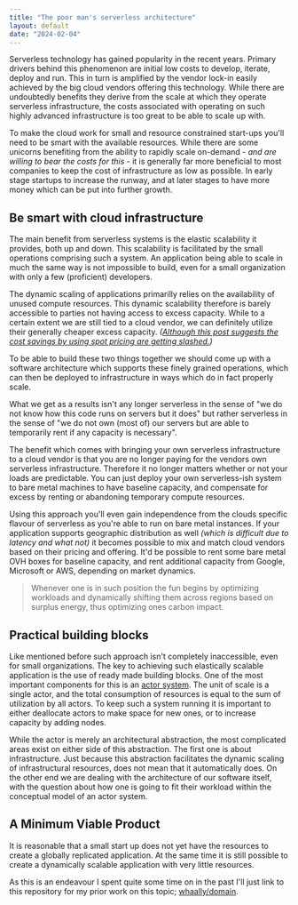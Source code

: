 ```yaml
---
title: "The poor man's serverless architecture"
layout: default
date: "2024-02-04"
---
```


Serverless technology has gained popularity in the recent years. Primary drivers behind this phenomenon are initial low costs to develop, iterate, deploy and run. This in turn is amplified by the vendor lock-in easily achieved by the big cloud vendors offering this technology. While there are undoubtedly benefits they derive from the scale at which they operate serverless infrastructure, the costs associated with operating on such highly advanced infrastructure is too great to be able to scale up with.

To make the cloud work for small and resource constrained start-ups you'll need to be smart with the available resources. While there are some unicorns benefiting from the ability to rapidly scale on-demand - _and are willing to bear the costs for this_ - it is generally far more beneficial to most companies to keep the cost of infrastructure as low as possible. In early stage startups to increase the runway, and at later stages to have more money which can be put into further growth.

## Be smart with cloud infrastructure
The main benefit from serverless systems is the elastic scalability it provides, both up and down. This scalability is facilitated by the small operations comprising such a system. An application being able to scale in much the same way is not impossible to build, even for a small organization with only a few (proficient) developers.

The dynamic scaling of applications primarilly relies on the availability of unused compute resources. This dynamic scalability therefore is barely accessible to parties not having access to excess capacity. While to a certain extent we are still tied to a cloud vendor, we can definitely utilize their generally cheaper excess capacity. _([Although this post suggests the cost savings by using spot pricing are getting slashed.](https://pauley.me/post/2023/spot-price-trends/))_

To be able to build these two things together we should come up with a software architecture which supports these finely grained operations, which can then be deployed to infrastructure in ways which do in fact properly scale.

What we get as a results isn't any longer serverless in the sense of "we do not know how this code runs on servers but it does" but rather serverless in the sense of "we do not own (most of) our servers but are able to temporarily rent if any capacity is necessary".

The benefit which comes with bringing your own serverless infrastructure to a cloud vendor is that you are no longer paying for the vendors own serverless infrastructure. Therefore it no longer matters whether or not your loads are predictable. You can just deploy your own serverless-ish system to bare metal machines to have baseline capacity, and compensate for excess by renting or abandoning temporary compute resources.

Using this approach you'll even gain independence from the clouds specific flavour of serverless as you're able to run on bare metal instances. If your application supports geographic distribution as well _(which is difficult due to latency and what not)_ it becomes possible to mix and match cloud vendors based on their pricing and offering. It'd be possible to rent some bare metal OVH boxes for baseline capacity, and rent additional capacity from Google, Microsoft or AWS, depending on market dynamics.

> Whenever one is in such position the fun begins by optimizing workloads and dynamically shifting them across regions based on surplus energy, thus optimizing ones carbon impact.

## Practical building blocks
Like mentioned before such approach isn't completely inaccessible, even for small organizations. The key to achieving such elastically scalable application is the use of ready made building blocks. One of the most important components for this is an [actor system](/notes/software/actors/). The unit of scale is a single actor, and the total consumption of resources is equal to the sum of utilization by all actors. To keep such a system running it is important to either deallocate actors to make space for new ones, or to increase capacity by adding nodes.

While the actor is merely an architectural abstraction, the most complicated areas exist on either side of this abstraction. The first one is about infrastructure. Just because this abstraction facilitates the dynamic scaling of infrastructural resources, does not mean that it automatically does. On the other end we are dealing with the architecture of our software itself, with the question about how one is going to fit their workload within the conceptual model of an actor system.

## A Minimum Viable Product
It is reasonable that a small start up does not yet have the resources to create a globally replicated application. At the same time it is still possible to create a dynamically scalable application with very little resources.

As this is an endeavour I spent quite some time on in the past I'll just link to this repository for my prior work on this topic; [whaally/domain](https://github.com/whaally/domain).